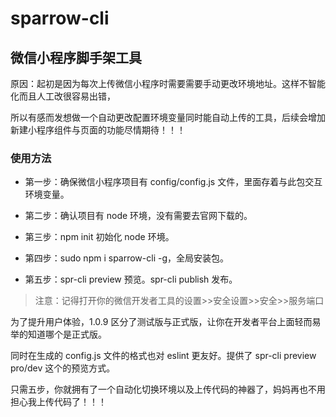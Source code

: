# sparrow-cli

## 微信小程序脚手架工具

原因：起初是因为每次上传微信小程序时需要需要手动更改环境地址。这样不智能化而且人工改很容易出错，

所以有感而发想做一个自动更改配置环境变量同时能自动上传的工具，后续会增加新建小程序组件与页面的功能尽情期待！！！

### 使用方法

- 第一步：确保微信小程序项目有 config/config.js 文件，里面存着与此包交互环境变量。

- 第二步：确认项目有 node 环境，没有需要去官网下载的。

- 第三步：npm init 初始化 node 环境。

- 第四步：sudo npm i sparrow-cli -g，全局安装包。

- 第五步：spr-cli preview 预览。spr-cli publish 发布。

> 注意：记得打开你的微信开发者工具的设置>>安全设置>>安全>>服务端口

为了提升用户体验，1.0.9 区分了测试版与正式版，让你在开发者平台上面轻而易举的知道哪个是正式版。

同时在生成的 config.js 文件的格式也对 eslint 更友好。提供了 spr-cli preview pro/dev 这个的预览方式。

只需五步，你就拥有了一个自动化切换环境以及上传代码的神器了，妈妈再也不用担心我上传代码了！！！
